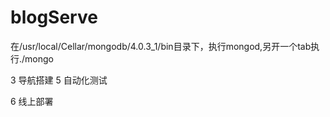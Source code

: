 # blogServe

在/usr/local/Cellar/mongodb/4.0.3_1/bin目录下，执行mongod,另开一个tab执行./mongo

3 导航搭建
5 自动化测试

6 线上部署
